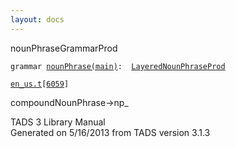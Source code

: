 ```yaml
---
layout: docs
---
```

<span class="title">nounPhrase</span><span class="type">GrammarProd</span>

`grammar `<span class="classExtLink">[`nounPhrase(main)`](../object/nounPhrase(main).html)</span>` :   `[`LayeredNounPhraseProd`](../object/LayeredNounPhraseProd.html)

[`en_us.t`](../file/en_us.t.html)`[`[`6059`](../source/en_us.t.html#6059)`]`

<div class="gramrule">

compoundNounPhrase-\>np\_  

</div>

<div class="ftr">

TADS 3 Library Manual  
Generated on 5/16/2013 from TADS version 3.1.3

</div>
